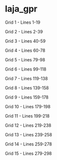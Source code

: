 # laja_gpr

Grid 1 - Lines 1-19

Grid 2 - Lines 2-39

Grid 3 - Lines 40-59

Grid 4 - Lines 60-78

Grid 5 - Lines 79-98

Grid 6 - Lines 99-118

Grid 7 - Lines 119-138

Grid 8 - Lines 139-158

Grid 9 - Lines 159-178

Grid 10 - Lines 179-198

Grid 11 - Lines 199-218

Grid 12 - Lines 219-238

Grid 13 - Lines 239-258

Grid 14 - Lines 259-278

Grid 15 - Lines 279-298
